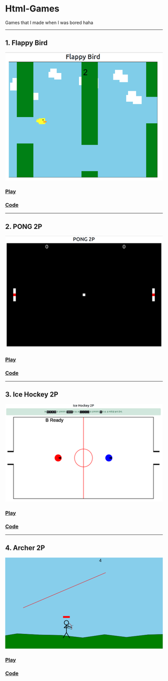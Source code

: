 # Html-Games

Games that I made when I was bored haha

---
## 1. Flappy Bird
![](img/flppy.png)

### [Play](https://jellyho.com/media/single_pages/images/2022/11/04/Flappy_Bird.html)

### [Code](https://github.com/jellyho/Html-Games/blob/master/Flappy%20Bird.html)

---
## 2. PONG 2P
![](img/pong.png)

### [Play](https://jellyho.com/media/single_pages/images/2022/11/03/Pong2P.html)

### [Code](https://github.com/jellyho/Html-Games/blob/master/Pong2P.html)

---
## 3. Ice Hockey 2P
![](img/hockey.png)

### [Play](https://jellyho.com/media/single_pages/images/2022/12/01/IceHockey.html)

### [Code](https://github.com/jellyho/Html-Games/blob/master/IceHockey.html)

---
## 4. Archer 2P
![](img/archer.png)

### [Play](https://jellyho.com/media/single_pages/images/2022/12/01/IceHockey.html)

### [Code](https://github.com/jellyho/Html-Games/blob/master/IceHockey.html](https://github.com/jellyho/Html-Games/blob/master/archer.html)https://github.com/jellyho/Html-Games/blob/master/archer.html)
